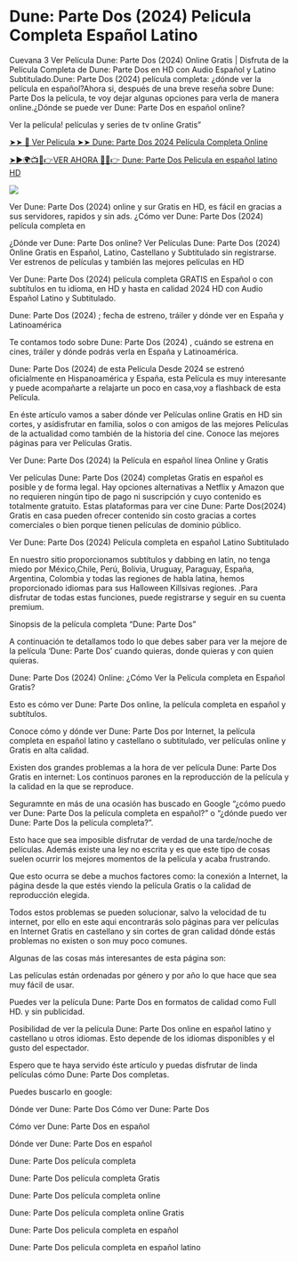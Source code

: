 # Dune: Parte Dos (2024) Pelicula Completa Español Latino

Cuevana 3 Ver Película Dune: Parte Dos (2024) Online Gratis | Disfruta de la Película Completa de Dune: Parte Dos en HD con Audio Español y Latino Subtitulado.Dune: Parte Dos (2024) película completa: ¿dónde ver la película en español?Ahora si, después de una breve reseña sobre Dune: Parte Dos la película, te voy dejar algunas opciones para verla de manera online.¿Dónde se puede ver Dune: Parte Dos en español online?

Ver la película! películas y series de tv online Gratis”

[➤➤ 📱 Ver Pelicula ➤➤ Dune: Parte Dos 2024 Película Completa Online](https://bit.ly/dune-part-two-2024-Full-movie)

[➤►🌍📺📱👉VER AHORA 🔴✅👉 Dune: Parte Dos Pelicula en español latino HD](https://bit.ly/dune-part-two-2024-Full-movie)

<a href="https://bit.ly/dune-part-two-2024-Full-movie: Part Two-2024-Full-Movie"><img src="https://www.techmehow.com/wp-content/uploads/2024/03/rgbsrteg.gif" style="max-width: 100%;"></a>


Ver Dune: Parte Dos (2024) online y sur Gratis en HD, es fácil en gracias a sus servidores, rapidos y sin ads. ¿Cómo ver Dune: Parte Dos (2024) película completa en

¿Dónde ver Dune: Parte Dos online?
Ver Películas Dune: Parte Dos (2024) Online Gratis en Español, Latino, Castellano y Subtitulado sin registrarse. Ver estrenos de películas y también las mejores películas en HD

Ver Dune: Parte Dos (2024) película completa GRATIS en Español o con subtítulos en tu idioma, en HD y hasta en calidad 2024 HD con Audio Español Latino y Subtitulado.

Dune: Parte Dos (2024) ; fecha de estreno, tráiler y dónde ver en España y Latinoamérica

Te contamos todo sobre Dune: Parte Dos (2024) , cuándo se estrena en cines, tráiler y dónde podrás verla en España y Latinoamérica.

Dune: Parte Dos (2024) de esta Película Desde 2024 se estrenó oficialmente en Hispanoamérica y España, esta Película es muy interesante y puede acompañarte a relajarte un poco en casa,voy a flashback de esta Película.

En éste artículo vamos a saber dónde ver Películas online Gratis en HD sin cortes, y asídisfrutar en familia, solos o con amigos de las mejores Películas de la actualidad como también de la historia del cine. Conoce las mejores páginas para ver Películas Gratis.

Ver Dune: Parte Dos (2024) la Película en español línea Online y Gratis

Ver películas Dune: Parte Dos (2024) completas Gratis en español es posible y de forma legal. Hay opciones alternativas a Netflix y Amazon que no requieren ningún tipo de pago ni suscripción y cuyo contenido es totalmente gratuito. Estas plataformas para ver cine Dune: Parte Dos(2024) Gratis en casa pueden ofrecer contenido sin costo gracias a cortes comerciales o bien porque tienen películas de dominio público.


Ver Dune: Parte Dos (2024) Película completa en español Latino Subtitulado

En nuestro sitio proporcionamos subtítulos y dabbing en latín, no tenga miedo por México,Chile, Perú, Bolivia, Uruguay, Paraguay, España, Argentina, Colombia y todas las regiones de habla latina, hemos proporcionado idiomas para sus Halloween Killsivas regiones. .Para disfrutar de todas estas funciones, puede registrarse y seguir en su cuenta premium.

Sinopsis de la película completa “Dune: Parte Dos”

A continuación te detallamos todo lo que debes saber para ver la mejore de la película ‘Dune: Parte Dos’ cuando quieras, donde quieras y con quien quieras.

Dune: Parte Dos (2024) Online: ¿Cómo Ver la Película completa en Español Gratis?

Esto es cómo ver Dune: Parte Dos online, la película completa en español y subtítulos.

Conoce cómo y dónde ver Dune: Parte Dos por Internet, la película completa en español latino y castellano o subtitulado, ver películas online y Gratis en alta calidad.

Existen dos grandes problemas a la hora de ver película Dune: Parte Dos Gratis en internet: Los continuos parones en la reproducción de la película y la calidad en la que se reproduce.

Seguramnte en más de una ocasión has buscado en Google “¿cómo puedo ver Dune: Parte Dos la película completa en español?” o “¿dónde puedo ver Dune: Parte Dos la película completa?”.

Esto hace que sea imposible disfrutar de verdad de una tarde/noche de películas. Además existe una ley no escrita y es que este tipo de cosas suelen ocurrir los mejores momentos de la película y acaba frustrando.

Que esto ocurra se debe a muchos factores como: la conexión a Internet, la página desde la que estés viendo la película Gratis o la calidad de reproducción elegida.

Todos estos problemas se pueden solucionar, salvo la velocidad de tu internet, por ello en este aqui encontrarás solo páginas para ver películas en Internet Gratis en castellano y sin cortes de gran calidad dónde estás problemas no existen o son muy poco comunes.

Algunas de las cosas más interesantes de esta página son:

Las películas están ordenadas por género y por año lo que hace que sea muy fácil de usar.

Puedes ver la película Dune: Parte Dos en formatos de calidad como Full HD. y sin publicidad.

Posibilidad de ver la película Dune: Parte Dos online en español latino y castellano u otros idiomas. Esto depende de los idiomas disponibles y el gusto del espectador.

Espero que te haya servido éste artículo y puedas disfrutar de linda películas cómo Dune: Parte Dos completas.

Puedes buscarlo en google:

Dónde ver Dune: Parte Dos
Cómo ver Dune: Parte Dos

Cómo ver Dune: Parte Dos en español

Dónde ver Dune: Parte Dos en español

Dune: Parte Dos película completa

Dune: Parte Dos película completa Gratis

Dune: Parte Dos película completa online

Dune: Parte Dos película completa online Gratis

Dune: Parte Dos pelicula completa en español

Dune: Parte Dos pelicula completa en español latino

